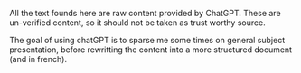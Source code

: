 All the text founds here are raw content provided by ChatGPT. These are un-verified content, so it should not be taken as trust worthy source.

The goal of using chatGPT is to sparse me some times on general subject presentation, before rewritting the content into a more structured document (and in french).